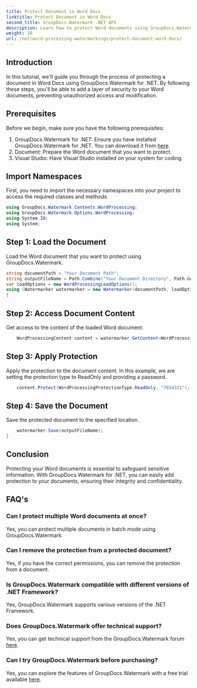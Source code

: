 ```yaml
---
title: Protect Document in Word Docs
linktitle: Protect Document in Word Docs
second_title: GroupDocs.Watermark .NET API
description: Learn how to protect Word documents using GroupDocs.Watermark for .NET. Follow our step-by-step tutorial to add security to your documents effortlessly.
weight: 28
url: /net/word-processing-watermarkings/protect-document-word-docs/
---
```

## Introduction
In this tutorial, we'll guide you through the process of protecting a document in Word Docs using GroupDocs.Watermark for .NET. By following these steps, you'll be able to add a layer of security to your Word documents, preventing unauthorized access and modification.
## Prerequisites
Before we begin, make sure you have the following prerequisites:
1. GroupDocs.Watermark for .NET: Ensure you have installed GroupDocs.Watermark for .NET. You can download it from [here](https://releases.groupdocs.com/Watermark/net/).
2. Document: Prepare the Word document that you want to protect.
3. Visual Studio: Have Visual Studio installed on your system for coding.

## Import Namespaces
First, you need to import the necessary namespaces into your project to access the required classes and methods.
```csharp
using GroupDocs.Watermark.Contents.WordProcessing;
using GroupDocs.Watermark.Options.WordProcessing;
using System.IO;
using System;
```
## Step 1: Load the Document
Load the Word document that you want to protect using GroupDocs.Watermark.
```csharp
string documentPath = "Your Document Path";
string outputFileName = Path.Combine("Your Document Directory", Path.GetFileName(documentPath));
var loadOptions = new WordProcessingLoadOptions();
using (Watermarker watermarker = new Watermarker(documentPath, loadOptions))
{
```
## Step 2: Access Document Content
Get access to the content of the loaded Word document.
```csharp
    WordProcessingContent content = watermarker.GetContent<WordProcessingContent>();
```
## Step 3: Apply Protection
Apply the protection to the document content. In this example, we are setting the protection type to ReadOnly and providing a password.
```csharp
    content.Protect(WordProcessingProtectionType.ReadOnly, "7654321");
```
## Step 4: Save the Document
Save the protected document to the specified location.
```csharp
    watermarker.Save(outputFileName);
}
```

## Conclusion
Protecting your Word documents is essential to safeguard sensitive information. With GroupDocs.Watermark for .NET, you can easily add protection to your documents, ensuring their integrity and confidentiality.
## FAQ's
### Can I protect multiple Word documents at once?
Yes, you can protect multiple documents in batch mode using GroupDocs.Watermark.
### Can I remove the protection from a protected document?
Yes, if you have the correct permissions, you can remove the protection from a document.
### Is GroupDocs.Watermark compatible with different versions of .NET Framework?
Yes, GroupDocs.Watermark supports various versions of the .NET Framework.
### Does GroupDocs.Watermark offer technical support?
Yes, you can get technical support from the GroupDocs.Watermark forum [here](https://forum.groupdocs.com/c/watermark/19).
### Can I try GroupDocs.Watermark before purchasing?
Yes, you can explore the features of GroupDocs.Watermark with a free trial available [here](https://releases.groupdocs.com/).
